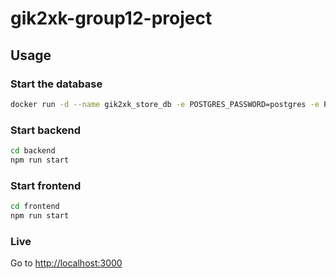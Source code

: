 # gik2xk-group12-project

## Usage

### Start the database

```sh
docker run -d --name gik2xk_store_db -e POSTGRES_PASSWORD=postgres -e POSTGRES_DB=store -p 5432:5432 -v gik2xk_store_db:/var/lib/postgresql/data postgres
```

### Start backend

```sh
cd backend
npm run start
```

### Start frontend

```sh
cd frontend
npm run start
```

### Live

Go to <http://localhost:3000>
